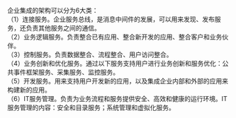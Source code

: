 企业集成的架构可以分为6大类：  
（1）连接服务。企业服务总线，是消息中间件的发展，可以用来发现、发布服务，还负责其他服务之间的通信。  
（2）业务逻辑服务。负责整合已有应用、整合新开发的应用、整合客户和业务伙伴。  
（3）控制服务。负责数据整合、流程整合、用户访问整合。  
（4）业务创新和优化服务。通过以下服务支持用户进行业务创新和服务优化：公共事件框架服务、采集服务、监控服务。  
（5）开发服务。用来支持用户开发新的应用，以及集成企业内部和外部的应用来构建新的应用。  
（6）IT服务管理。负责为业务流程和服务提供安全、高效和健康的运行环境。IT服务管理的内容：安全和目录服务；系统管理和虚拟化服务。  